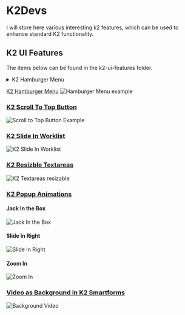 # K2Devs
I will store here various interesting k2 features, which can be used to enhance standard K2 functionality.

## K2 UI Features
The items below can be found in the k2-ui-features folder.

<details><summary>K2 Hamburger Menu</summary>
<a href="https://dudelisdev.com/2019/02/hamburger-menu-tabs.html" rel="nofollow">K2 Hamburger Menu</a>
<img src="https://dudelisdev.com/wp-content/uploads/2019/02/Hamburger-Menu_example-2.png" alt="Hamburger Menu example" style="max-width:100%;">

</details>

[K2 Hamburger Menu](https://dudelisdev.com/2019/02/hamburger-menu-tabs.html)
![Hamburger Menu example](https://dudelisdev.com/wp-content/uploads/2019/02/Hamburger-Menu_example-2.png)

### [K2 Scroll To Top Button](https://dudelisdev.com/2018/11/scroll-top-button.html)
![Scroll to Top Button Example](https://dudelisdev.com/wp-content/uploads/2018/11/Scroll-to-top-button.gif)

### [K2 Slide In Worklist](https://dudelisdev.com/2019/02/k2-slide-worklist.html)
![K2 Slide In Worklist](https://dudelisdev.com/wp-content/uploads/2019/02/K2-slide-in-worklist.gif)

### [K2 Resizble Textareas](https://dudelisdev.com/2019/03/k2-smartforms-how-to-make-textarea.html)
![K2 Textareas resizable](https://dudelisdev.com/wp-content/uploads/2019/03/textarea-resizable.gif)

### [K2 Popup Animations](https://dudelisdev.com/2019/03/popup-animations-k2.html)
#### Jack In the Box
![Jack In the Box](https://dudelisdev.com/wp-content/uploads/2019/03/CSS-Animation-jackInTheBox.gif)
#### Slide In Right
![Slide In Right](https://dudelisdev.com/wp-content/uploads/2019/03/CSS-SlideInRightFadeOut.gif)
#### Zoom In
![Zoom In](https://dudelisdev.com/wp-content/uploads/2019/03/CSS-SubViewZoomIn.gif)

### [Video as Background in K2 Smartforms](https://dudelisdev.com/2019/04/video-background-k2.html)
![Background Video](https://github.com/dudelis/K2Devs/raw/master/k2-ui-features/k2-video-background/video-background-result.gif)
